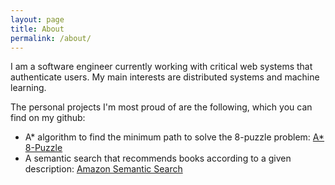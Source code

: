 ```yaml
---
layout: page
title: About
permalink: /about/
---
```


  I am a software engineer currently working with critical web systems that 
  authenticate users. My main interests are distributed systems and 
  machine learning.  

  The personal projects I'm most proud of are the following, which you can find on my github:

  - A* algorithm to find the minimum path to solve the 8-puzzle problem: [A* 8-Puzzle](https://github.com/adilsitos/Astar-Algorithm-) 
  - A semantic search that recommends books according to a given description: [Amazon Semantic Search](https://github.com/adilsitos/Semantic-Search-Amazon-Data) 

